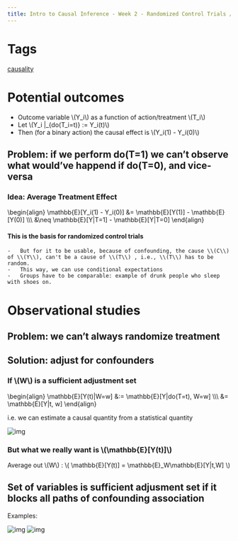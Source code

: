 ```yaml
---
title: Intro to Causal Inference - Week 2 - Randomized Control Trials / Observational Studies
---
```


# Tags
[causality](20201106173332-causality.md)

# Potential outcomes

-   Outcome variable \\(Y\_i\\) as a function of action/treatment \\(T\_i\\)
-   Let \\(Y\_i |\_{do(T\_i=t)} := Y\_i(t)\\)
-   Then (for a binary action) the causal effect is \\(Y\_i(1) - Y\_i(0)\\)

## Problem: if we perform do(T=1) we can&rsquo;t observe what would&rsquo;ve happend if do(T=0), and vice-versa


### Idea: Average Treatment Effect

\begin{align}
\mathbb{E}[Y\_i(1) - Y\_i(0)] &= \mathbb{E}[Y(1)] - \mathbb{E}[Y(0)] \\\\\\
&\neq \mathbb{E}[Y|T=1] - \mathbb{E}[Y|T=0]
\end{align}

####  This is the basis for randomized control trials
    -   But for it to be usable, because of confounding, the cause \\(C\\) of \\(Y\\), can't be a cause of \\(T\\) , i.e., \\(T\\) has to be random.
    -   This way, we can use conditional expectations
    -   Groups have to be comparable: example of drunk people who sleep with shoes on.


# Observational studies


## Problem: we can&rsquo;t always randomize treatment


## Solution: adjust for confounders


### If \\(W\\) is a sufficient adjustment set

\begin{align}
\mathbb{E}[Y(t)|W=w] &:= \mathbb{E}[Y|do(T=t), W=w] \\\\\\
&= \mathbb{E}[Y|t, w]
\end{align}

i.e. we can estimate a causal quantity from a statistical quantity

![img](/images/20201106173152-intro_to_causality_randomized_control_trials_observational_studiesju2yD8.png)


### But what we really want is \\(\mathbb{E}[Y(t)]\\)

Average out \\(W\\) :
\\(
\mathbb{E}[Y(t)] = \mathbb{E}\_W\mathbb{E}[Y|t,W]
\\)


## Set of variables is sufficient adjusment set if it blocks all paths of confounding association

Examples:

![img](/images/20201106173152-intro_to_causality_randomized_control_trials_observational_studiesQcpTVs.png) ![img](/images/20201106173152-intro_to_causality_randomized_control_trials_observational_studiesPcKisY.png)
